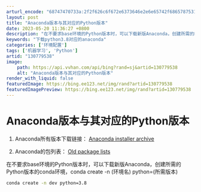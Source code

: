 ```yaml
---
arturl_encode: "68747470733a:2f2f626c6f672e6373646e2e6e65742f68657875313131342f:61727469636c652f64657461696c732f313330373739353338"
layout: post
title: "Anaconda版本与其对应的Python版本"
date: 2023-05-20 11:36:27 +0800
description: "在不要求base环境的Python版本时，可以下载新版Anaconda，创建所需的Python版本的"
keywords: "下载python3.8对应的anaconda"
categories: ['环境配置']
tags: ['机器学习', 'Python']
artid: "130779538"
image:
    path: https://api.vvhan.com/api/bing?rand=sj&artid=130779538
    alt: "Anaconda版本与其对应的Python版本"
render_with_liquid: false
featuredImage: https://bing.ee123.net/img/rand?artid=130779538
featuredImagePreview: https://bing.ee123.net/img/rand?artid=130779538
---
```


# Anaconda版本与其对应的Python版本

1. Anaconda所有版本下载链接：
[Anaconda installer archive](https://repo.anaconda.com/archive/ "Anaconda installer archive")

2. Anaconda的包列表：
[Old package lists](https://docs.anaconda.com/free/anaconda/reference/packages/oldpkglists/ "Old package lists")

在不要求base环境的Python版本时，可以下载新版Anaconda，创建所需的Python版本的conda环境，conda create -n (环境名) python=(所需版本)

```bash
conda create -n dev python=3.8
```